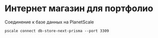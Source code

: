 # Интернет магазин для портфолио

Соединение к базе данных на PlanetScale

```shell
pscale connect db-store-next-prisma --port 3309
```
